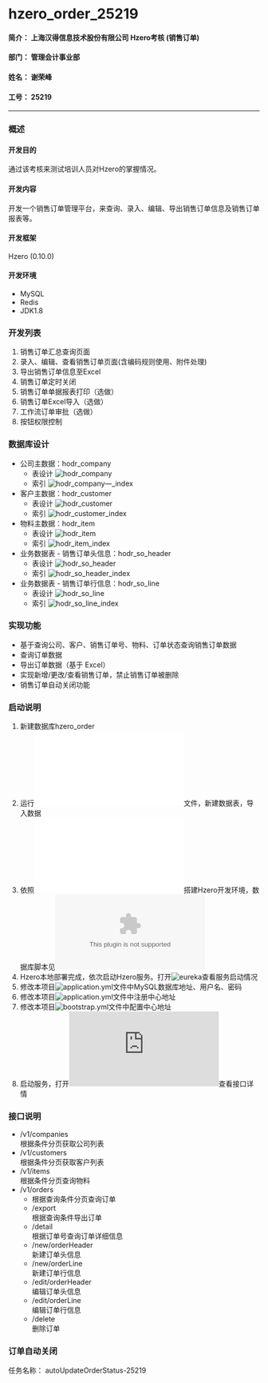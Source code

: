 # hzero_order_25219
#### 简介： 上海汉得信息技术股份有限公司 Hzero考核 (销售订单)
#### 部门： 管理会计事业部
#### 姓名： 谢荣峰
#### 工号： 25219
***
### 概述
#### 开发目的
通过该考核来测试培训人员对Hzero的掌握情况。
#### 开发内容
开发一个销售订单管理平台，来查询、录入、编辑、导出销售订单信息及销售订单报表等。
#### 开发框架
Hzero (0.10.0)
#### 开发环境
* MySQL
* Redis
* JDK1.8
### 开发列表
1. 销售订单汇总查询页面
2. 录入、编辑、查看销售订单页面(含编码规则使用、附件处理)
3. 导出销售订单信息至Excel
4. 销售订单定时关闭
5. 销售订单单据报表打印（选做）
6. 销售订单Excel导入（选做）
7. 工作流订单审批（选做）
8. 按钮权限控制
### 数据库设计 
* 公司主数据：hodr_company
    * 表设计
    ![hodr_company](/img/hodr_company.png)
    * 索引
    ![hodr_company—_index](/img/hodr_company_index.png)
* 客户主数据：hodr_customer
    * 表设计
    ![hodr_customer](/img/hodr_customer.png)
    * 索引
    ![hodr_customer_index](/img/hodr_customer_index.png)
* 物料主数据：hodr_item
    * 表设计
    ![hodr_item](/img/hodr_item.png)
    * 索引
    ![hodr_item_index](/img/hodr_item_index.png)
* 业务数据表 - 销售订单头信息：hodr_so_header
    * 表设计
    ![hodr_so_header](/img/hodr_so_header.png)
    * 索引
    ![hodr_so_header_index](/img/hodr_so_header_index.png)
* 业务数据表 - 销售订单行信息：hodr_so_line
    * 表设计
    ![hodr_so_line](/img/hodr_so_line.png)
    * 索引
    ![hodr_so_line_index](/img/hodr_so_line_index.png)
### 实现功能
* 基于查询公司、客户、销售订单号、物料、订单状态查询销售订单数据
* 查询订单数据
* 导出订单数据（基于 Excel）
* 实现新增/更改/查看销售订单，禁止销售订单被删除
* 销售订单自动关闭功能
### 启动说明
1. 新建数据库hzero_order
2. 运行![hzero_order.sql](hzero_order.sql)文件，新建数据表，导入数据
3. 依照![Hzero本地部署说明](hzero_starter/hzero_starter.pdf)搭建Hzero开发环境，数据库脚本见![Hzero本地部署数据库](/hzero_starter/hzero_resource.zip)
4. Hzero本地部署完成，依次启动Hzero服务。打开![eureka](http://dev.hzero.org:8000/)查看服务启动情况
5. 修改本项目![application.yml](/src/main/resources/application.yml)文件中MySQL数据库地址、用户名、密码
6. 修改本项目![application.yml](/src/main/resources/application.yml)文件中注册中心地址
7. 修改本项目![bootstrap.yml](/src/main/resources/bootstrap.yml)文件中配置中心地址
8. 启动服务，打开![Swagger](http://dev.hzero.org:8080/swagger/swagger-ui.html)查看接口详情
### 接口说明
* /v1/companies  
根据条件分页获取公司列表
* /v1/customers  
根据条件分页获取客户列表
* /v1/items  
根据条件分页查询物料
* /v1/orders  
   * 根据查询条件分页查询订单
   * /export  
   根据查询条件导出订单
   * /detail  
   根据订单号查询订单详细信息
   * /new/orderHeader  
   新建订单头信息  
   * /new/orderLine  
   新建订单行信息  
   * /edit/orderHeader  
   编辑订单头信息  
   * /edit/orderLine  
   编辑订单行信息  
   * /delete  
   删除订单
### 订单自动关闭
任务名称： autoUpdateOrderStatus-25219


